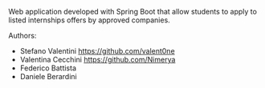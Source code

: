 Web application developed with Spring Boot that allow students to apply to listed internships offers by approved companies.

Authors:
- Stefano Valentini https://github.com/valent0ne
- Valentina Cecchini https://github.com/Nimerya
- Federico Battista
- Daniele Berardini
